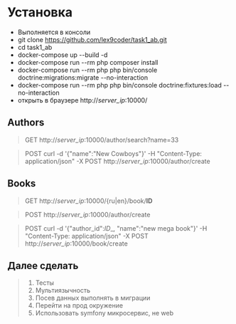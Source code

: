 # Установка

- Выполняется в консоли
- git clone https://github.com/lex9coder/task1_ab.git
- cd task1_ab
- docker-compose up --build -d
- docker-compose run --rm php composer install
- docker-compose run --rm php php bin/console doctrine:migrations:migrate --no-interaction
- docker-compose run --rm php php bin/console doctrine:fixtures:load --no-interaction
- открыть в браузере http://*_server_ip_*:10000/

## Authors
> GET http://*_server_ip_*:10000/author/search?name=33

> POST curl -d '{"name":"New Cowboys"}' -H "Content-Type: application/json" -X POST http://*_server_ip_*:10000/author/create

## Books
> GET http://*_server_ip_*:10000/{ru|en}/book/__ID__

> POST http://*_server_ip_*:10000/author/create

> POST curl -d '{"author_id":_ID__, "name":"new mega book"}' -H "Content-Type: application/json" -X POST http://*_server_ip_*:10000/book/create


## Далее сделать
> 1. Тесты
> 2. Мультиязычность
> 3. Посев данных выполнять в миграции
> 4. Перейти на прод окружение
> 5. Использовать symfony микросервис, не web